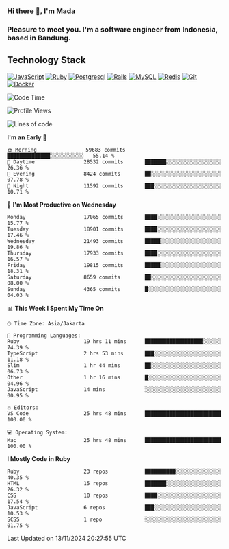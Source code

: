 ### Hi there 👋, I'm Mada
### Pleasure to meet you. I'm a software engineer from Indonesia, based in Bandung.

## Technology Stack

[![JavaScript](https://img.shields.io/badge/-JavaScript-%23F7DF1C?style=flat-square&logo=javascript&logoColor=000000&labelColor=%23F7DF1C&color=%23FFCE5A)](https://www.javascript.com/)
[![Ruby](https://img.shields.io/badge/Ruby-CC342D?style=flat-square&logo=ruby&logoColor=white)](https://www.ruby-lang.org/en/)
[![Postgresql](https://img.shields.io/badge/PostgreSQL-316192?style=flat-square&logo=postgresql&logoColor=ffffff)](https://www.postgresql.org/)
[![Rails](https://img.shields.io/badge/Ruby_on_Rails-CC0000?style=flat-square&logo=ruby-on-rails&logoColor=white)](https://rubyonrails.org/)
[![MySQL](https://img.shields.io/badge/-MySQL-4479A1?style=flat-square&logo=MySQL&logoColor=ffffff)](https://www.mysql.com/)
[![Redis](https://img.shields.io/badge/-Redis-DC382D?style=flat-square&logo=Redis&logoColor=ffffff)](https://redis.io/)
[![Git](https://img.shields.io/badge/-Git-%23F05032?style=flat-square&logo=git&logoColor=%23ffffff)](https://git-scm.com/)
[![Docker](https://img.shields.io/badge/-Docker-2496ED?style=flat-square&logo=docker&logoColor=ffffff)](https://www.docker.com/)
<!--
**madaarya/madaarya** is a ✨ _special_ ✨ repository because its `README.md` (this file) appears on your GitHub profile.

Here are some ideas to get you started:

- 🔭 I’m currently working on ...
- 🌱 I’m currently learning ...
- 👯 I’m looking to collaborate on ...
- 🤔 I’m looking for help with ...
- 💬 Ask me about ...
- 📫 How to reach me: ...
- 😄 Pronouns: ...
- ⚡ Fun fact: ...
-->
<!--START_SECTION:waka-->
![Code Time](http://img.shields.io/badge/Code%20Time-6%2C673%20hrs%2038%20mins-blue)

![Profile Views](http://img.shields.io/badge/Profile%20Views-0-blue)

![Lines of code](https://img.shields.io/badge/From%20Hello%20World%20I%27ve%20Written-46.0%20million%20lines%20of%20code-blue)

**I'm an Early 🐤** 

```text
🌞 Morning                59683 commits       ██████████████░░░░░░░░░░░   55.14 % 
🌆 Daytime                28532 commits       ███████░░░░░░░░░░░░░░░░░░   26.36 % 
🌃 Evening                8424 commits        ██░░░░░░░░░░░░░░░░░░░░░░░   07.78 % 
🌙 Night                  11592 commits       ███░░░░░░░░░░░░░░░░░░░░░░   10.71 % 
```
📅 **I'm Most Productive on Wednesday** 

```text
Monday                   17065 commits       ████░░░░░░░░░░░░░░░░░░░░░   15.77 % 
Tuesday                  18901 commits       ████░░░░░░░░░░░░░░░░░░░░░   17.46 % 
Wednesday                21493 commits       █████░░░░░░░░░░░░░░░░░░░░   19.86 % 
Thursday                 17933 commits       ████░░░░░░░░░░░░░░░░░░░░░   16.57 % 
Friday                   19815 commits       █████░░░░░░░░░░░░░░░░░░░░   18.31 % 
Saturday                 8659 commits        ██░░░░░░░░░░░░░░░░░░░░░░░   08.00 % 
Sunday                   4365 commits        █░░░░░░░░░░░░░░░░░░░░░░░░   04.03 % 
```


📊 **This Week I Spent My Time On** 

```text
🕑︎ Time Zone: Asia/Jakarta

💬 Programming Languages: 
Ruby                     19 hrs 11 mins      ███████████████████░░░░░░   74.39 % 
TypeScript               2 hrs 53 mins       ███░░░░░░░░░░░░░░░░░░░░░░   11.18 % 
Slim                     1 hr 44 mins        ██░░░░░░░░░░░░░░░░░░░░░░░   06.73 % 
Other                    1 hr 16 mins        █░░░░░░░░░░░░░░░░░░░░░░░░   04.96 % 
JavaScript               14 mins             ░░░░░░░░░░░░░░░░░░░░░░░░░   00.95 % 

🔥 Editors: 
VS Code                  25 hrs 48 mins      █████████████████████████   100.00 % 

💻 Operating System: 
Mac                      25 hrs 48 mins      █████████████████████████   100.00 % 
```

**I Mostly Code in Ruby** 

```text
Ruby                     23 repos            ██████████░░░░░░░░░░░░░░░   40.35 % 
HTML                     15 repos            ███████░░░░░░░░░░░░░░░░░░   26.32 % 
CSS                      10 repos            ████░░░░░░░░░░░░░░░░░░░░░   17.54 % 
JavaScript               6 repos             ███░░░░░░░░░░░░░░░░░░░░░░   10.53 % 
SCSS                     1 repo              ░░░░░░░░░░░░░░░░░░░░░░░░░   01.75 % 
```




 Last Updated on 13/11/2024 20:27:55 UTC
<!--END_SECTION:waka-->
